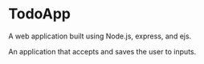 

# TodoApp

A web application built using Node.js, express, and ejs.

An application that accepts and saves the user to inputs.
